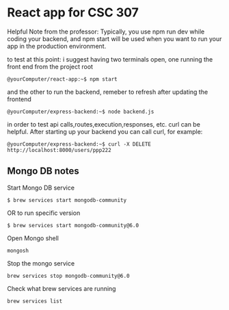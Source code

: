 # React app for CSC 307

Helpful Note from the professor: Typically, you use npm run dev while coding your backend, and npm start will be used when you want to run your app in the production environment.

to test at this point: i suggest having two terminals open, one running the front end from the project root
```console
@yourComputer/react-app:~$ npm start
```

and the other to run the backend, remeber to refresh after updating the frontend
```console
@yourComputer/express-backend:~$ node backend.js
```

in order to test api calls,routes,execution,responses, etc. curl can be helpful. After starting up your backend you can call curl, for example: 
 ```console
@yourComputer/express-backend:~$ curl -X DELETE http://localhost:8000/users/ppp222
```

## Mongo DB notes

Start Mongo DB service
```console
$ brew services start mongodb-community
```
OR to run specific version
```console
$ brew services start mongodb-community@6.0
```

Open Mongo shell
```console
mongosh
```
Stop the mongo service
```console
brew services stop mongodb-community@6.0
```

Check what brew services are running
```console
brew services list
```
